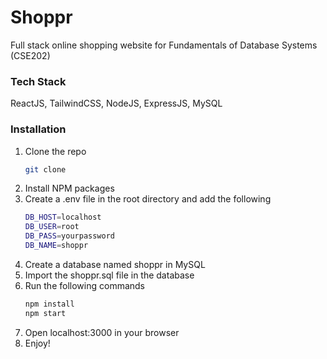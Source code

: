 # Shoppr

Full stack online shopping website for Fundamentals of Database Systems (CSE202)

### Tech Stack

ReactJS, TailwindCSS, NodeJS, ExpressJS, MySQL

### Installation

1. Clone the repo
   ```sh
   git clone
    ```
2. Install NPM packages
3. Create a .env file in the root directory and add the following
   ```sh
   DB_HOST=localhost
   DB_USER=root
   DB_PASS=yourpassword
   DB_NAME=shoppr
   ```
4. Create a database named shoppr in MySQL
5. Import the shoppr.sql file in the database
6. Run the following commands
   ```sh
   npm install
   npm start
   ```
7. Open localhost:3000 in your browser
8. Enjoy!
